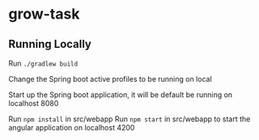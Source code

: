 # grow-task

## Running Locally
Run `./gradlew build`

Change the Spring boot active profiles to be running on local

Start up the Spring boot application, it will be default be running on localhost 8080

Run `npm install` in src/webapp 
Run `npm start` in src/webapp to start the angular application on localhost 4200
